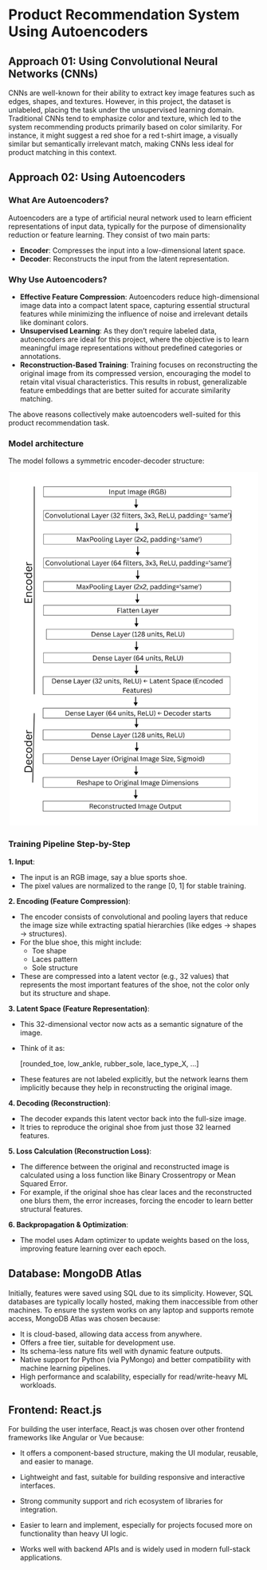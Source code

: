 # Product Recommendation System Using Autoencoders
## Approach 01: Using Convolutional Neural Networks (CNNs)
CNNs are well-known for their ability to extract key image features such as edges, shapes, and textures. However, in this project, the dataset is unlabeled, placing the task under the unsupervised learning domain. Traditional CNNs tend to emphasize color and texture, which led to the system recommending products primarily based on color similarity. For instance, it might suggest a red shoe for a red t-shirt image, a visually similar but semantically irrelevant match, making CNNs less ideal for product matching in this context.
## Approach 02: Using Autoencoders
### What Are Autoencoders?
Autoencoders are a type of artificial neural network used to learn efficient representations of input data, typically for the purpose of dimensionality reduction or feature learning. They consist of two main parts:
- **Encoder**: Compresses the input into a low-dimensional latent space.
- **Decoder**: Reconstructs the input from the latent representation.
### Why Use Autoencoders?

- **Effective Feature Compression**: Autoencoders reduce high-dimensional image data into a compact latent space, capturing essential structural features while minimizing the influence of noise and irrelevant details like dominant colors.
- **Unsupervised Learning**: As they don’t require labeled data, autoencoders are ideal for this project, where the objective is to learn meaningful image representations without predefined categories or annotations.
- **Reconstruction-Based Training**: Training focuses on reconstructing the original image from its compressed version, encouraging the model to retain vital visual characteristics. This results in robust, generalizable feature embeddings that are better suited for accurate similarity matching.

The above reasons collectively make autoencoders well-suited for this product recommendation task.

### Model architecture
The model follows a symmetric encoder-decoder structure:
<p align="center">
  <img src="AutoEncoder_Model_Architecture.png" , width = 500pt, alt="AutoEncoder Model"  />
</p>

### Training Pipeline Step-by-Step
**1. Input**:
- The input is an RGB image, say a blue sports shoe.
- The pixel values are normalized to the range [0, 1] for stable training.
  
**2. Encoding (Feature Compression)**:
- The encoder consists of convolutional and pooling layers that reduce the image size while extracting spatial hierarchies (like edges → shapes → structures).
- For the blue shoe, this might include:
  - Toe shape
  - Laces pattern
  - Sole structure
- These are compressed into a latent vector (e.g., 32 values) that represents the most important features of the shoe, not the color only but its structure and shape.
  
**3. Latent Space (Feature Representation)**:
- This 32-dimensional vector now acts as a semantic signature of the image.
- Think of it as:

  [rounded_toe, low_ankle, rubber_sole, lace_type_X, ...]
- These features are not labeled explicitly, but the network learns them implicitly because they help in reconstructing the original image.
  
**4. Decoding (Reconstruction)**:
- The decoder expands this latent vector back into the full-size image.
- It tries to reproduce the original shoe from just those 32 learned features.
  
**5. Loss Calculation (Reconstruction Loss)**:
- The difference between the original and reconstructed image is calculated using a loss function like Binary Crossentropy or Mean Squared Error.
- For example, if the original shoe has clear laces and the reconstructed one blurs them, the error increases, forcing the encoder to learn better structural features.
  
**6. Backpropagation & Optimization**:
- The model uses Adam optimizer to update weights based on the loss, improving feature learning over each epoch.
 
## Database: MongoDB Atlas

Initially, features were saved using SQL due to its simplicity. However, SQL databases are typically locally hosted, making them inaccessible from other machines.  To ensure the system works on any laptop and supports remote access, MongoDB Atlas was chosen because:

- It is cloud-based, allowing data access from anywhere.
- Offers a free tier, suitable for development use.
- Its schema-less nature fits well with dynamic feature outputs.
- Native support for Python (via PyMongo) and better compatibility with machine learning pipelines.
- High performance and scalability, especially for read/write-heavy ML workloads.

## Frontend: React.js

For building the user interface, React.js was chosen over other frontend frameworks like Angular or Vue because:

- It offers a component-based structure, making the UI modular, reusable, and easier to manage.

- Lightweight and fast, suitable for building responsive and interactive interfaces.

- Strong community support and rich ecosystem of libraries for integration.

- Easier to learn and implement, especially for projects focused more on functionality than heavy UI logic.

- Works well with backend APIs and is widely used in modern full-stack applications.

